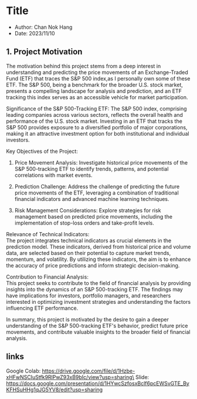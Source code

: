 # Title 
- Author: Chan Nok Hang 
- Date: 2023/11/10 
## 1. Project Motivation
The motivation behind this project stems from a deep interest in understanding and predicting the price movements of an Exchange-Traded Fund (ETF) that traces the S&P 500 index,as I personally own some of these ETF. The S&P 500, being a benchmark for the broader U.S. stock market, presents a compelling landscape for analysis and prediction, and an ETF tracking this index serves as an accessible vehicle for market participation.

Significance of the S&P 500-Tracking ETF:
The S&P 500 index, comprising leading companies across various sectors, reflects the overall health and performance of the U.S. stock market. Investing in an ETF that tracks the S&P 500 provides exposure to a diversified portfolio of major corporations, making it an attractive investment option for both institutional and individual investors.

Key Objectives of the Project:
1. Price Movement Analysis:
Investigate historical price movements of the S&P 500-tracking ETF to identify trends, patterns, and potential correlations with market events.

2. Prediction Challenge:
Address the challenge of predicting the future price movements of the ETF, leveraging a combination of traditional financial indicators and advanced machine learning techniques.

3. Risk Management Considerations:
Explore strategies for risk management based on predicted price movements, including the implementation of stop-loss orders and take-profit levels.

Relevance of Technical Indicators:\
The project integrates technical indicators as crucial elements in the prediction model. These indicators, derived from historical price and volume data, are selected based on their potential to capture market trends, momentum, and volatility. By utilizing these indicators, the aim is to enhance the accuracy of price predictions and inform strategic decision-making.

Contribution to Financial Analysis:\
This project seeks to contribute to the field of financial analysis by providing insights into the dynamics of an S&P 500-tracking ETF. The findings may have implications for investors, portfolio managers, and researchers interested in optimizing investment strategies and understanding the factors influencing ETF performance.

In summary, this project is motivated by the desire to gain a deeper understanding of the S&P 500-tracking ETF's behavior, predict future price movements, and contribute valuable insights to the broader field of financial analysis.
## links
Google Colab: https://drive.google.com/file/d/1Hzbe-xHFwNSCIuStfk9RlPwZ93xB9bIc/view?usp=sharing\
Slide: https://docs.google.com/presentation/d/1HYwcSzfosxBclf6pcEWSvGTE_ByKFHSuHHg1qJG5YV8/edit?usp=sharing
